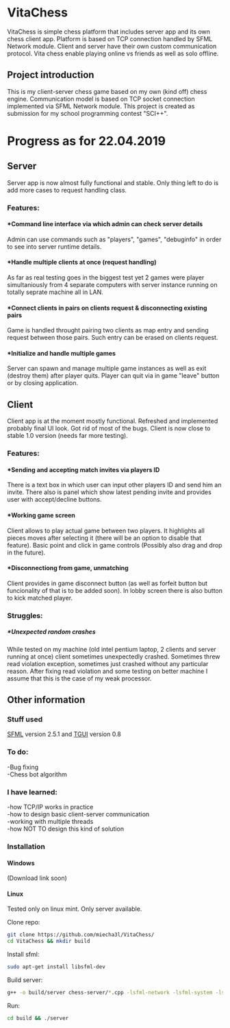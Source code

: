 # VitaChess
VitaChess is simple chess platform that includes server app and its own
chess client app. Platform is based on TCP connection handled by SFML Network module. 
Client and server have their own custom communication protocol. Vita chess enable playing
online vs friends as well as solo offline.

## Project introduction
This is my client-server chess game based on my own (kind off) chess engine. 
Communication model is based on TCP socket connection implemented via SFML Network module.
This project is created as submission for my school programming contest "SCI++".  




# Progress as for 22.04.2019
## Server
Server app is now almost fully functional and stable. Only thing left to do is add more cases to request handling class.

### Features:
#### *Command line interface via which admin can check server details
Admin can use commands such as "players", "games", "debuginfo" in order to see into server runtime details.

#### *Handle multiple clients at once (request handling)
As far as real testing goes in the biggest test yet 2 games were player simultaniously from 4 separate computers with
server instance running on totally seprate machine all in LAN.

#### *Connect clients in pairs on clients request & disconnecting existing pairs 
Game is handled throught pairing two clients as map entry and sending request between those pairs.
Such entry can be erased on clients request.

#### *Initialize and handle multiple games
Server can spawn and manage multiple game instances as well as exit (destroy them) after player quits.
Player can quit via in game "leave" button or by closing application.






## Client
Client app is at the moment mostly functional. Refreshed and implemented probably final UI look. Got rid of most of the bugs.
Client is now close to stable 1.0 version (needs far more testing).

### Features:
#### *Sending and accepting match invites via players ID
There is a text box in which user can input other players ID and send him an invite. There also is panel which
show latest pending invite and provides user with accept/decline buttons.

#### *Working game screen
Client allows to play actual game between two players. It highlights all pieces moves after selecting it (there will be an option to disable that feature).
Basic point and click in game controls (Possibly also drag and drop in the future). 

#### *Disconnectiong from game, unmatching
Client provides in game disconnect button (as well as forfeit button but funcionality of that is to be added soon). In lobby screen
there is also button to kick matched player.


### Struggles:
##### *Unexpected random crashes
While tested on my machine (old intel pentium laptop, 2 clients and server running at once) client sometimes unexpectedly crashed. Sometimes threw
read violation exception, sometimes just crashed without any particular reason. After fixing read violation and some testing on better machine I assume
that this is the case of my weak processor.




## Other information
### Stuff used
[SFML](https://www.sfml-dev.org/download.php) version 2.5.1 and [TGUI](https://tgui.eu/download/) version 0.8

### To do:
-Bug fixing <br>
-Chess bot algorithm <br>

### I have learned:
-how TCP/IP works in practice <br>
-how to design basic client-server communication <br>
-working with multiple threads <br>
-how NOT TO design this kind of solution <br>


### Installation

#### Windows 
(Download link soon)

#### Linux
Tested only on linux mint. Only server available. <br>

Clone repo:
```bash
git clone https://github.com/miecha3l/VitaChess/
cd VitaChess && mkdir build
```

Install sfml:
```bash
sudo apt-get install libsfml-dev
```

Build server:
```bash
g++ -o build/server chess-server/*.cpp -lsfml-network -lsfml-system -lsfml-window -lsfml-audio -lsfml-graphics
```

Run:
```bash
cd build && ./server
```
